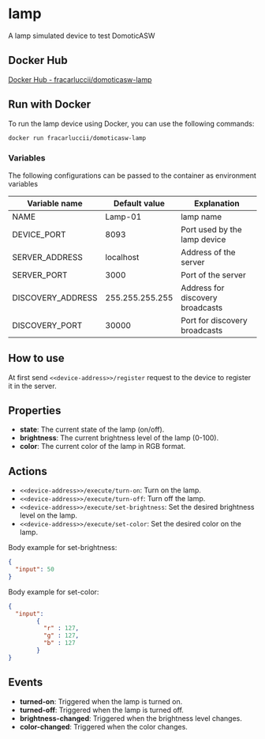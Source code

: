 # lamp

A lamp simulated device to test DomoticASW

## Docker Hub

[Docker Hub - fracarluccii/domoticasw-lamp](https://hub.docker.com/repository/docker/fracarluccii/domoticasw-lamp/general)

## Run with Docker

To run the lamp device using Docker, you can use the following commands:

```bash
docker run fracarluccii/domoticasw-lamp 
```

### Variables

The following configurations can be passed to the container as environment variables

| Variable name     | Default value   | Explanation                         |
| ----------------- | --------------- | ----------------------------------- |
| NAME              | Lamp-01         | lamp name                           |
| DEVICE_PORT       | 8093            | Port used by the lamp device        |
| SERVER_ADDRESS    | localhost       | Address of the server               |
| SERVER_PORT       | 3000            | Port of the server                  |
| DISCOVERY_ADDRESS | 255.255.255.255 | Address for discovery broadcasts    |
| DISCOVERY_PORT    | 30000           | Port for discovery broadcasts       |

## How to use

At first send <code><\<device-address\>>/register</code> request to the device to register it in the server.

## Properties

- <b>state</b>: The current state of the lamp (on/off).
- <b>brightness</b>: The current brightness level of the lamp (0-100).
- <b>color</b>: The current color of the lamp in RGB format.

## Actions

- <code><\<device-address\>>/execute/turn-on</code>: Turn on the lamp.
- <code><\<device-address\>>/execute/turn-off</code>: Turn off the lamp.
- <code><\<device-address\>>/execute/set-brightness</code>: Set the desired brightness level on the lamp.
- <code><\<device-address\>>/execute/set-color</code>: Set the desired color on the lamp.

Body example for set-brightness:

```json
{
  "input": 50
}
```

Body example for set-color:

```json
{
  "input":
        {
          "r" : 127,
          "g" : 127,
          "b" : 127
        }
}
```

## Events

- <b>turned-on</b>: Triggered when the lamp is turned on.
- <b>turned-off</b>: Triggered when the lamp is turned off.
- <b>brightness-changed</b>: Triggered when the brightness level changes.
- <b>color-changed</b>: Triggered when the color changes.
